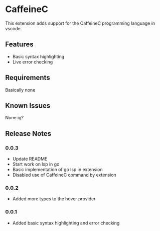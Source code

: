 # CaffeineC

This extension adds support for the CaffeineC programming language in vscode.

## Features

- Basic syntax highlighting
- Live error checking

## Requirements

Basically none

## Known Issues

None ig?

## Release Notes

### 0.0.3
- Update README
- Start work on lsp in go
- Basic implementation of go lsp in extension
- Disabled use of CaffeineC command by extension

### 0.0.2
- Added more types to the hover provider

### 0.0.1
- Added basic syntax highlighting and error checking